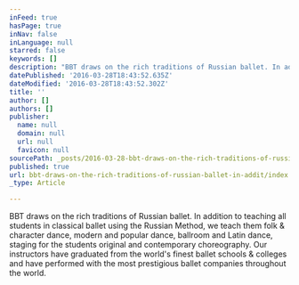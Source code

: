 ```yaml
---
inFeed: true
hasPage: true
inNav: false
inLanguage: null
starred: false
keywords: []
description: "BBT draws on the rich traditions of Russian ballet. In addition to teaching all students in classical ballet using the Russian Method, we teach them folk & character dance, modern and popular dance, ballroom and Latin dance, staging for the students original and contemporary choreography. Our instructors have graduated from the world's finest ballet schools & colleges and have performed with the most prestigious ballet companies throughout the world."
datePublished: '2016-03-28T18:43:52.635Z'
dateModified: '2016-03-28T18:43:52.302Z'
title: ''
author: []
authors: []
publisher:
  name: null
  domain: null
  url: null
  favicon: null
sourcePath: _posts/2016-03-28-bbt-draws-on-the-rich-traditions-of-russian-ballet-in-addit.md
published: true
url: bbt-draws-on-the-rich-traditions-of-russian-ballet-in-addit/index.html
_type: Article

---
```

BBT draws on the rich traditions of Russian ballet. In addition to teaching all students in classical ballet using the Russian Method, we teach them folk & character dance, modern and popular dance, ballroom and Latin dance, staging for the students original and contemporary choreography. Our instructors have graduated from the world's finest ballet schools & colleges and have performed with the most prestigious ballet companies throughout the world.